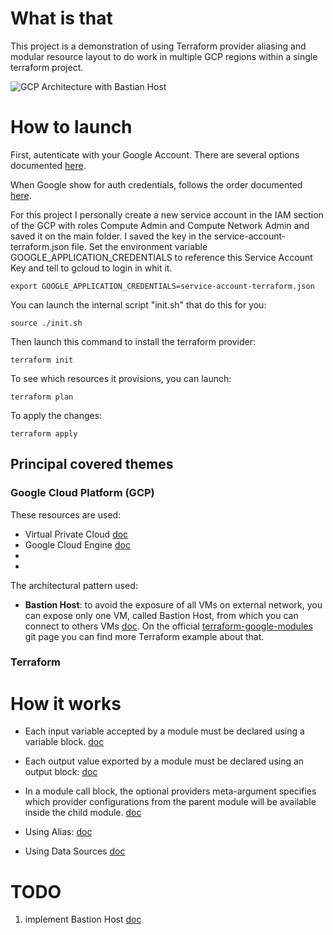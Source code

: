 
# What is that

This project is a demonstration of using Terraform provider aliasing and modular resource layout to do work in multiple GCP regions within a single terraform project. 

![GCP Architecture with Bastian Host](https://github.com/giusepp3palumbo/terraform/blob/main/img/hld.png?raw=true)

# How to launch

First, autenticate with your Google Account. There are several options documented [here](https://registry.terraform.io/providers/hashicorp/google/latest/docs/guides/provider_reference#authentication).

When Google show for auth credentials, follows the order documented [here](https://cloud.google.com/docs/authentication/application-default-credentials).

For this project I personally create a new service account in the IAM section of the GCP with roles Compute Admin and Compute Network Admin and saved it on the main folder. I saved the key in the service-account-terraform.json file. Set the environment variable GOOGLE_APPLICATION_CREDENTIALS to reference this Service Account Key and tell to gcloud to login in whit it.

```
export GOOGLE_APPLICATION_CREDENTIALS=service-account-terraform.json
```

You can launch the internal script "init.sh" that do this for you:
```
source ./init.sh
```

Then launch this command to install the terraform provider:

```
terraform init
```

To see which resources it provisions, you can launch:

```
terraform plan
```

To apply the changes:

```
terraform apply
```


## Principal covered themes

### Google Cloud Platform (GCP)

These resources are used:
* Virtual Private Cloud [doc](https://cloud.google.com/vpc/docs/overview)
* Google Cloud Engine [doc](https://cloud.google.com/compute/docs/instances)
* 
* 

The architectural pattern used:
* **Bastion Host**: to avoid the exposure of all VMs on external network, you can expose only one VM, called Bastion Host, from which you can connect to others VMs [doc](https://cloud.google.com/compute/docs/connect/ssh-using-bastion-host). On the official [terraform-google-modules](https://github.com/terraform-google-modules/terraform-google-bastion-host/tree/master) git page you can find more Terraform example about that.


### Terraform



# How it works

* Each input variable accepted by a module must be declared using a variable block. [doc](https://developer.hashicorp.com/terraform/language/values/variables#declaring-an-input-variable)

* Each output value exported by a module must be declared using an output block:
[doc](https://developer.hashicorp.com/terraform/language/values/outputs#declaring-an-output-value)

* In a module call block, the optional providers meta-argument specifies which provider configurations from the parent module will be available inside the child module. [doc](https://developer.hashicorp.com/terraform/language/meta-arguments/module-providers#the-module-providers-meta-argument)

* Using Alias: [doc](https://developer.hashicorp.com/terraform/language/providers/configuration#alias-multiple-provider-configurations)

* Using Data Sources [doc](https://developer.hashicorp.com/terraform/language/data-sources)

# TODO
1. implement Bastion Host [doc](https://cloud.google.com/compute/docs/connect/ssh-using-bastion-host?hl=it)